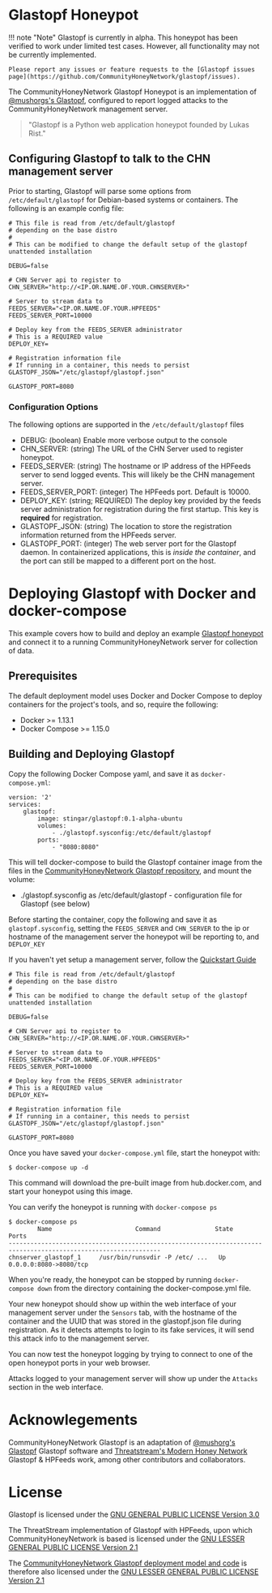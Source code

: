 Glastopf Honeypot
=================

!!! note "Note"
    Glastopf is currently in alpha. This honeypot has been verified to work under limited test cases. However, all functionality may not be currently implemented.

    Please report any issues or feature requests to the [Glastopf issues page](https://github.com/CommunityHoneyNetwork/glastopf/issues).

The CommunityHoneyNetwork Glastopf Honeypot is an implementation of [@mushorgs's Glastopf](https://github.com/mushorg/glastopf), configured to report logged attacks to the CommunityHoneyNetwork management server.

> "Glastopf is a Python web application honeypot founded by Lukas Rist."

## Configuring Glastopf to talk to the CHN management server

Prior to starting, Glastopf will parse some options from `/etc/default/glastopf` for Debian-based systems or containers. The following is an example config file:

```
# This file is read from /etc/default/glastopf
# depending on the base distro
#
# This can be modified to change the default setup of the glastopf unattended installation

DEBUG=false

# CHN Server api to register to
CHN_SERVER="http://<IP.OR.NAME.OF.YOUR.CHNSERVER>"

# Server to stream data to
FEEDS_SERVER="<IP.OR.NAME.OF.YOUR.HPFEEDS"
FEEDS_SERVER_PORT=10000

# Deploy key from the FEEDS_SERVER administrator
# This is a REQUIRED value
DEPLOY_KEY=

# Registration information file
# If running in a container, this needs to persist
GLASTOPF_JSON="/etc/glastopf/glastopf.json"

GLASTOPF_PORT=8080
```

### Configuration Options

The following options are supported in the `/etc/default/glastopf` files

* DEBUG: (boolean) Enable more verbose output to the console
* CHN_SERVER: (string) The URL of the CHN Server used to register honeypot.
* FEEDS_SERVER: (string) The hostname or IP address of the HPFeeds server to send logged events.  This will likely be the CHN management server.
* FEEDS_SERVER_PORT: (integer) The HPFeeds port.  Default is 10000.
* DEPLOY_KEY: (string; REQUIRED) The deploy key provided by the feeds server administration for registration during the first startup.  This key is **required** for registration.
* GLASTOPF_JSON: (string) The location to store the registration information returned from the HPFeeds server.
* GLASTOPF_PORT: (integer) The web server port for the Glastopf daemon. In containerized applications, this is _inside the container_, and the port can still be mapped to a different port on the host.

# Deploying Glastopf with Docker and docker-compose

This example covers how to build and deploy an example [Glastopf honeypot](https://github.com/mushorg/glastopf) and connect it to a running CommunityHoneyNetwork server for collection of data.

## Prerequisites

The default deployment model uses Docker and Docker Compose to deploy containers for the project's tools, and so, require the following:

* Docker >= 1.13.1
* Docker Compose >= 1.15.0

## Building and Deploying Glastopf

Copy the following Docker Compose yaml, and save it as `docker-compose.yml`:

```
version: '2'
services:
    glastopf:
        image: stingar/glastopf:0.1-alpha-ubuntu
        volumes:
            - ./glastopf.sysconfig:/etc/default/glastopf
        ports:
            - "8080:8080"
```

This will tell docker-compose to build the Glastopf container image from the files in the [CommunityHoneyNetwork Glastopf repository](https://github.com/CommunityHoneyNetwork/glastopf), and mount the volume:

* ./glastopf.sysconfig as /etc/default/glastopf - configuration file for Glastopf (see below)

Before starting the container, copy the following and save it as `glastopf.sysconfig`, setting the `FEEDS_SERVER` and `CHN_SERVER` to the ip or hostname of the management server the honeypot will be reporting to, and `DEPLOY_KEY`

If you haven't yet setup a management server, follow the [Quickstart Guide](quickstart.md)

```
# This file is read from /etc/default/glastopf
# depending on the base distro
#
# This can be modified to change the default setup of the glastopf unattended installation

DEBUG=false

# CHN Server api to register to
CHN_SERVER="http://<IP.OR.NAME.OF.YOUR.CHNSERVER>"

# Server to stream data to
FEEDS_SERVER="<IP.OR.NAME.OF.YOUR.HPFEEDS"
FEEDS_SERVER_PORT=10000

# Deploy key from the FEEDS_SERVER administrator
# This is a REQUIRED value
DEPLOY_KEY=

# Registration information file
# If running in a container, this needs to persist
GLASTOPF_JSON="/etc/glastopf/glastopf.json"

GLASTOPF_PORT=8080
```

Once you have saved your `docker-compose.yml` file, start the honeypot with:

    $ docker-compose up -d

This command will download the pre-built image from hub.docker.com, and start your honeypot using this image.
    
You can verify the honeypot is running with `docker-compose ps`

    $ docker-compose ps
            Name                       Command               State                    Ports
    ----------------------------------------------------------------------------------------------------------------
    chnserver_glastopf_1     /usr/bin/runsvdir -P /etc/ ...   Up               0.0.0.0:8080->8080/tcp
    
When you're ready, the honeypot can be stopped by running `docker-compose down` from the directory containing the docker-compose.yml file.

Your new honeypot should show up within the web interface of your management server under the `Sensors` tab, with the hostname of the container and the UUID that was stored in the glastopf.json file during registration. As it detects attempts to login to its fake services, it will send this attack info to the management server.

You can now test the honeypot logging by trying to connect to one of the open honeypot ports in your web browser.

Attacks logged to your management server will show up under the `Attacks` section in the web interface.

# Acknowlegements

CommunityHoneyNetwork Glastopf is an adaptation of [@mushorg's Glastopf](https://github.com/mushorg/glastopf/) Glastopf software and [Threatstream's Modern Honey Network](https://threatstream.github.io/mhn/) Glastopf & HPFeeds work, among other contributors and collaborators.

# License

Glastopf is licensed under the [GNU GENERAL PUBLIC LICENSE Version 3.0](https://github.com/mushorg/glastopf/blob/master/GPL)

The ThreatStream implementation of Glastopf with HPFeeds, upon which CommunityHoneyNetwork is based is licensed under the [GNU LESSER GENERAL PUBLIC LICENSE Version 2.1](https://raw.githubusercontent.com/threatstream/mhn/master/LICENSE)

The [CommunityHoneyNetwork Glastopf deployment model and code](https://github.com/CommunityHoneyNetwork/glastopf) is therefore also licensed under the [GNU LESSER GENERAL PUBLIC LICENSE Version 2.1](https://raw.githubusercontent.com/CommunityHoneyNetwork/glastopf/master/LICENSE)

    